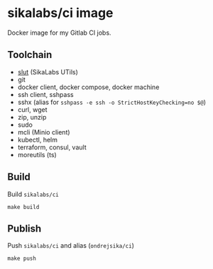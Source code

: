 # sikalabs/ci image

Docker image for my Gitlab CI jobs.

## Toolchain

- [slut](https://github.com/sikalabs/slut) (SikaLabs UTils)
- git
- docker client, docker compose, docker machine
- ssh client, sshpass
- sshx (alias for `sshpass -e ssh -o StrictHostKeyChecking=no $@`)
- curl, wget
- zip, unzip
- sudo
- mcli (Minio client)
- kubectl, helm
- terraform, consul, vault
- moreutils (ts)

## Build

Build `sikalabs/ci`

```
make build
```

## Publish

Push `sikalabs/ci` and alias (`ondrejsika/ci`)

```
make push
```
